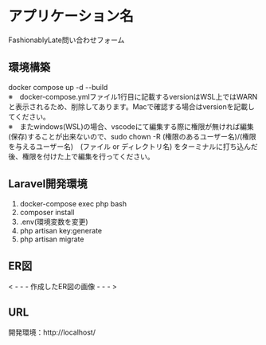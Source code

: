 # アプリケーション名
FashionablyLate問い合わせフォーム
## 環境構築
docker compose up -d --build <br>
※　docker-compose.ymlファイル1行目に記載するversionはWSL上ではWARNと表示されるため、削除してあります。Macで確認する場合はversionを記載してください。<br>
※　またwindows(WSL)の場合、vscodeにて編集する際に権限が無ければ編集(保存)することが出来ないので、sudo chown -R (権限のあるユーザー名)/(権限を与えるユーザー名)　(ファイル or ディレクトリ名)
をターミナルに打ち込んだ後、権限を付けた上で編集を行ってください。
## Laravel開発環境
1. docker-compose exec php bash
2. composer install
3. .env(環境変数を変更)
4. php artisan key:generate
5. php artisan migrate

## ER図
< - - - 作成したER図の画像 - - - >

## URL
 開発環境：http://localhost/
